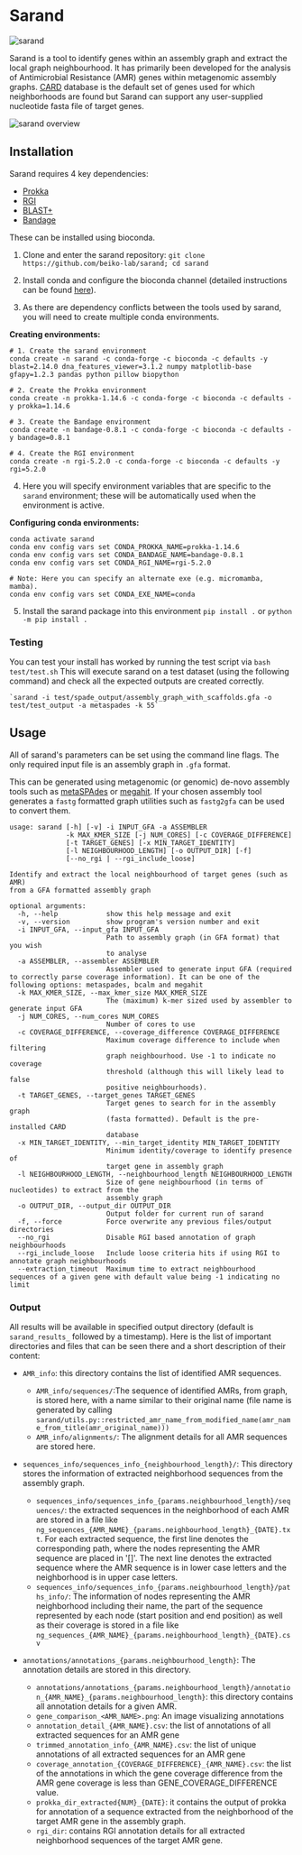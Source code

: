 # Sarand

![sarand](sarand/docs/sarand.png)

Sarand is a tool to identify genes within an assembly graph and extract the local graph neighbourhood.
It has primarily been developed for the analysis of Antimicrobial Resistance (AMR) genes within metagenomic assembly graphs.
[CARD](card.mcmaster.ca) database is the default set of genes used for which neighborhoods are found but Sarand can support any user-supplied nucleotide fasta file of target genes.
<!--- Currently this is fixed to using the [CARD](card.mcmaster.ca) database but will be expanded in the near future to support any user-supplied nucleotide fasta file of target genes.-->


![sarand overview](sarand/docs/sarand_summary.png)

## Installation

Sarand requires 4 key dependencies:

- [Prokka](https://github.com/tseemann/prokka)
- [RGI](https://github.com/arpcard/rgi)
- [BLAST+](https://blast.ncbi.nlm.nih.gov/Blast.cgi?PAGE_TYPE=BlastDocs&DOC_TYPE=Download)
- [Bandage](https://rrwick.github.io/Bandage/)

These can be installed using bioconda.

1. Clone and enter the sarand repository: `git clone https://github.com/beiko-lab/sarand; cd sarand`

2. Install conda and configure the bioconda channel (detailed instructions can be found [here](https://bioconda.github.io)).

3. As there are dependency conflicts between the tools used by sarand, you will need to create multiple conda environments.

**Creating environments:**

```shell
# 1. Create the sarand environment
conda create -n sarand -c conda-forge -c bioconda -c defaults -y blast=2.14.0 dna_features_viewer=3.1.2 numpy matplotlib-base gfapy=1.2.3 pandas python pillow biopython

# 2. Create the Prokka environment
conda create -n prokka-1.14.6 -c conda-forge -c bioconda -c defaults -y prokka=1.14.6

# 3. Create the Bandage environment
conda create -n bandage-0.8.1 -c conda-forge -c bioconda -c defaults -y bandage=0.8.1

# 4. Create the RGI environment
conda create -n rgi-5.2.0 -c conda-forge -c bioconda -c defaults -y rgi=5.2.0
```

4. Here you will specify environment variables that are specific to the `sarand` environment; these will be automatically used when the environment is active.

**Configuring conda environments:**

```shell
conda activate sarand
conda env config vars set CONDA_PROKKA_NAME=prokka-1.14.6
conda env config vars set CONDA_BANDAGE_NAME=bandage-0.8.1 
conda env config vars set CONDA_RGI_NAME=rgi-5.2.0

# Note: Here you can specify an alternate exe (e.g. micromamba, mamba).
conda env config vars set CONDA_EXE_NAME=conda
```

5. Install the sarand package into this environment `pip install .` or `python -m pip install .`

### Testing

You can test your install has worked by running the test script via `bash test/test.sh` 
This will execute sarand on a test dataset (using the following command) and check all the expected outputs are created correctly.

    `sarand -i test/spade_output/assembly_graph_with_scaffolds.gfa -o test/test_output -a metaspades -k 55`



## Usage

All of sarand's parameters can be set using the command line flags.
The only required input file is an assembly graph in `.gfa` format.

This can be generated using metagenomic (or genomic) de-novo assembly tools
such as [metaSPAdes](https://github.com/ablab/spades) or [megahit](https://github.com/voutcn/megahit).
If your chosen assembly tool generates a `fastg` formatted graph utilities such as `fastg2gfa` can be used to convert them.

```
usage: sarand [-h] [-v] -i INPUT_GFA -a ASSEMBLER
              -k MAX_KMER_SIZE [-j NUM_CORES] [-c COVERAGE_DIFFERENCE]
              [-t TARGET_GENES] [-x MIN_TARGET_IDENTITY]
              [-l NEIGHBOURHOOD_LENGTH] [-o OUTPUT_DIR] [-f]
              [--no_rgi | --rgi_include_loose]

Identify and extract the local neighbourhood of target genes (such as AMR)
from a GFA formatted assembly graph

optional arguments:
  -h, --help            show this help message and exit
  -v, --version         show program's version number and exit
  -i INPUT_GFA, --input_gfa INPUT_GFA
                        Path to assembly graph (in GFA format) that you wish
                        to analyse
  -a ASSEMBLER, --assembler ASSEMBLER
                        Assembler used to generate input GFA (required to correctly parse coverage information). It can be one of the following options: metaspades, bcalm and megahit
  -k MAX_KMER_SIZE, --max_kmer_size MAX_KMER_SIZE
                        The (maximum) k-mer sized used by assembler to generate input GFA
  -j NUM_CORES, --num_cores NUM_CORES
                        Number of cores to use
  -c COVERAGE_DIFFERENCE, --coverage_difference COVERAGE_DIFFERENCE
                        Maximum coverage difference to include when filtering
                        graph neighbourhood. Use -1 to indicate no coverage
                        threshold (although this will likely lead to false
                        positive neighbourhoods).
  -t TARGET_GENES, --target_genes TARGET_GENES
                        Target genes to search for in the assembly graph
                        (fasta formatted). Default is the pre-installed CARD
                        database
  -x MIN_TARGET_IDENTITY, --min_target_identity MIN_TARGET_IDENTITY
                        Minimum identity/coverage to identify presence of
                        target gene in assembly graph
  -l NEIGHBOURHOOD_LENGTH, --neighbourhood_length NEIGHBOURHOOD_LENGTH
                        Size of gene neighbourhood (in terms of nucleotides) to extract from the
                        assembly graph
  -o OUTPUT_DIR, --output_dir OUTPUT_DIR
                        Output folder for current run of sarand
  -f, --force           Force overwrite any previous files/output directories
  --no_rgi              Disable RGI based annotation of graph neighbourhoods
  --rgi_include_loose   Include loose criteria hits if using RGI to annotate graph neighbourhoods
  --extraction_timeout  Maximum time to extract neighbourhood sequences of a given gene with default value being -1 indicating no limit
```

### Output
All results will be available in specified output directory (default is `sarand_results_` followed by a timestamp).
Here is the list of important directories and files that can be seen there and a short description of their content:
* `AMR_info`: this directory contains the list of identified AMR sequences.
    * `AMR_info/sequences/`:The sequence of identified AMRs, from graph, is stored here, with a name similar to their original name (file name is generated by calling `sarand/utils.py::restricted_amr_name_from_modified_name(amr_name_from_title(amr_original_name)))`
    * `AMR_info/alignments/`: The alignment details for all AMR sequences are stored here.

* `sequences_info/sequences_info_{neighbourhood_length}/`: This directory stores the information of extracted neighborhood sequences from the assembly graph.
    * `sequences_info/sequences_info_{params.neighbourhood_length}/sequences/`: the extracted sequences in the neighborhood of each AMR are stored in a file like `ng_sequences_{AMR_NAME}_{params.neighbourhood_length}_{DATE}.txt`.
For each extracted sequence, the first line denotes the corresponding path, where the nodes representing the AMR sequence are placed in '[]'. The next line denotes the extracted sequence where the AMR sequence is in lower case letters and the neighborhood is in upper case letters.
    * `sequences_info/sequences_info_{params.neighbourhood_length}/paths_info/`: The information of nodes representing the AMR neighborhood including their name, the part of the sequence represented by each node (start position and end position) as well as their coverage is stored in a file like `ng_sequences_{AMR_NAME}_{params.neighbourhood_length}_{DATE}.csv`

* `annotations/annotations_{params.neighbourhood_length}`: The annotation details are stored in this directory.
    * `annotations/annotations_{params.neighbourhood_length}/annotation_{AMR_NAME}_{params.neighbourhood_length}`: this directory contains all annotation details for a given AMR.
    * `gene_comparison_<AMR_NAME>.png`: An image visualizing annotations
    * `annotation_detail_{AMR_NAME}.csv`: the list of annotations of all extracted sequences for an AMR gene
    * `trimmed_annotation_info_{AMR_NAME}.csv`: the list of unique annotations of all extracted sequences for an AMR gene
    * `coverage_annotation_{COVERAGE_DIFFERENCE}_{AMR_NAME}.csv`: the list of the annotations in which the gene coverage difference from the AMR gene coverage is less than GENE_COVERAGE_DIFFERENCE value.
    * `prokka_dir_extracted{NUM}_{DATE}`: it contains the output of prokka for annotation of a sequence extracted from the neighborhood of the target AMR gene in the assembly graph.
    * `rgi_dir`: contains RGI annotation details for all extracted neighborhood sequences of the target AMR gene.
